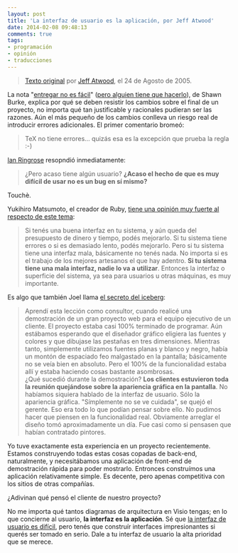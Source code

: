 ```yaml
---
layout: post
title: 'La interfaz de usuario es la aplicación, por Jeff Atwood'
date: 2014-02-08 09:48:13
comments: true
tags:
- programación
- opinión
- traducciones
---
```


> [Texto original][original] por [Jeff Atwood][jeff], el 24 de Agosto de 2005.

La nota "[entregar no es fácil][shippin]" ([pero alguien tiene que hacerlo][somebody]), de Shawn Burke, explica por qué se deben resistir los cambios sobre el final de un proyecto, no importa qué tan justificable y racionales pudieran ser las razones. Aún el más pequeño de los cambios conlleva un riesgo real de introducir errores adicionales. El primer comentario bromeó:

> TeX no tiene errores... quizás esa es la excepción que prueba la regla :-)

[Ian Ringrose][ian] resopndió inmediatamente:

> ¿Pero acaso tiene algún usuario? **¿Acaso el hecho de que es muy difícil de usar no es un bug en sí mismo?**

Touchè.

Yukihiro Matsumoto, el creador de Ruby, [tiene una opinión muy fuerte al respecto de este tema][mats]:

> Si tenés una buena interfaz en tu sistema, y aún queda del presupuesto de dinero y tiempo, podés mejorarlo. Si tu sistema tiene errores o si es demasiado lento, podés mejorarlo. Pero si tu sistema tiene una interfaz mala, básicamente no tenés nada. No importa si es el trabajo de los mejores artesanos el que hay adentro. **Si tu sistema tiene una mala interfaz, nadie lo va a utilizar**. Entonces la interfaz o superficie del sistema, ya sea para usuarios u otras máquinas, es muy importante.

Es algo que también Joel llama [el secreto del iceberg][iceberg]:

> Aprendí esta lección como consultor, cuando realicé una demostración de un gran proyecto web para el equipo ejecutivo de un cliente. El proyecto estaba casi 100% terminado de programar. Aún estábamos esperando que el diseñador gráfico eligiera las fuentes y colores y que dibujase las pestañas en tres dimensiones. Mientras tanto, simplemente utilizamos fuentes planas y blanco y negro, había un montón de espaciado feo malgastado en la pantalla; básicamente no se veía bien en absoluto. Pero el 100% de la funcionalidad estaba allí y estaba haciendo cosas bastante asombrosas.  
¿Qué sucedió durante la demostración? **Los clientes estuvieron toda la reunión quejándose sobre la apariencia gráfica en la pantalla**. No habíamos siquiera hablado de la interfaz de usuario. Sólo la apariencia gráfica. "Símplemente no se ve cuidada", se quejó el gerente. Eso era todo lo que podían pensar sobre ello. No pudimos hacer que piensen en la funcionalidad real. Obviamente arreglar el diseño tomó aproximadamente un día. Fue casi como si pensasen que habían contratado pintores.

Yo tuve exactamente esta experiencia en un proyecto recientemente. Estamos construyendo todas estas cosas copadas de back-end, naturalmente, y necesitábamos una aplicación de front-end de demostración rápida para poder mostrarlo. Entronces construímos una aplicación relativamente simple. Es decente, pero apenas competitiva con los sitios de otras compañías.

¿Adivinan qué pensó el cliente de nuestro proyecto?

No me importa qué tantos diagramas de arquitectura en Visio tengas; en lo que concierne al usuario, **la interfaz es la aplicación**. Sé que [la interfaz de usuario es difícil][hard], pero tenés que construír interfaces impresionantes si querés ser tomado en serio. Dale a tu interfaz de usuario la alta prioridad que se merece.

[original]: http://www.codinghorror.com/blog/2005/08/the-user-interface-is-the-application.html
[jeff]: http://www.codinghorror.com/blog/2004/02/about-me.html
[shippin]: http://www.shawnburke.net/default.aspx?document=264&userinterface=9
[somebody]: http://www.google.com/url?sa=U&start=2&q=http://www.azlyrics.com/lyrics/icet/somebodygottadoitpimpinainteasy.html&e=747
[ian]: http://www.ringrose.name/
[mats]: http://www.artima.com/intv/craft.html
[iceberg]: http://www.joelonsoftware.com/articles/fog0000000356.html
[hard]: http://www.codinghorror.com/blog/archives/000325.html